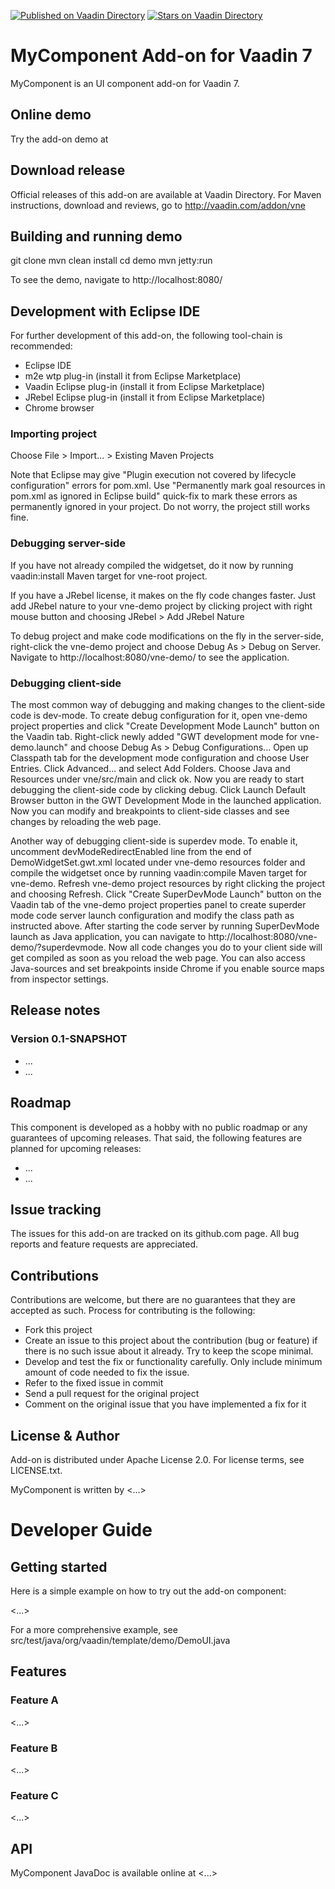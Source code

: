 [![Published on Vaadin  Directory](https://img.shields.io/badge/Vaadin%20Directory-published-00b4f0.svg)](https://vaadin.com/directory/component/preloader)
[![Stars on Vaadin Directory](https://img.shields.io/vaadin-directory/star/preloader.svg)](https://vaadin.com/directory/component/preloader)

# MyComponent Add-on for Vaadin 7

MyComponent is an UI component add-on for Vaadin 7.

## Online demo

Try the add-on demo at <url of the online demo>

## Download release

Official releases of this add-on are available at Vaadin Directory. For Maven instructions, download and reviews, go to http://vaadin.com/addon/vne

## Building and running demo

git clone <url of the MyComponent repository>
mvn clean install
cd demo
mvn jetty:run

To see the demo, navigate to http://localhost:8080/

## Development with Eclipse IDE

For further development of this add-on, the following tool-chain is recommended:
- Eclipse IDE
- m2e wtp plug-in (install it from Eclipse Marketplace)
- Vaadin Eclipse plug-in (install it from Eclipse Marketplace)
- JRebel Eclipse plug-in (install it from Eclipse Marketplace)
- Chrome browser

### Importing project

Choose File > Import... > Existing Maven Projects

Note that Eclipse may give "Plugin execution not covered by lifecycle configuration" errors for pom.xml. Use "Permanently mark goal resources in pom.xml as ignored in Eclipse build" quick-fix to mark these errors as permanently ignored in your project. Do not worry, the project still works fine. 

### Debugging server-side

If you have not already compiled the widgetset, do it now by running vaadin:install Maven target for vne-root project.

If you have a JRebel license, it makes on the fly code changes faster. Just add JRebel nature to your vne-demo project by clicking project with right mouse button and choosing JRebel > Add JRebel Nature

To debug project and make code modifications on the fly in the server-side, right-click the vne-demo project and choose Debug As > Debug on Server. Navigate to http://localhost:8080/vne-demo/ to see the application.

### Debugging client-side

The most common way of debugging and making changes to the client-side code is dev-mode. To create debug configuration for it, open vne-demo project properties and click "Create Development Mode Launch" button on the Vaadin tab. Right-click newly added "GWT development mode for vne-demo.launch" and choose Debug As > Debug Configurations... Open up Classpath tab for the development mode configuration and choose User Entries. Click Advanced... and select Add Folders. Choose Java and Resources under vne/src/main and click ok. Now you are ready to start debugging the client-side code by clicking debug. Click Launch Default Browser button in the GWT Development Mode in the launched application. Now you can modify and breakpoints to client-side classes and see changes by reloading the web page. 

Another way of debugging client-side is superdev mode. To enable it, uncomment devModeRedirectEnabled line from the end of DemoWidgetSet.gwt.xml located under vne-demo resources folder and compile the widgetset once by running vaadin:compile Maven target for vne-demo. Refresh vne-demo project resources by right clicking the project and choosing Refresh. Click "Create SuperDevMode Launch" button on the Vaadin tab of the vne-demo project properties panel to create superder mode code server launch configuration and modify the class path as instructed above. After starting the code server by running SuperDevMode launch as Java application, you can navigate to http://localhost:8080/vne-demo/?superdevmode. Now all code changes you do to your client side will get compiled as soon as you reload the web page. You can also access Java-sources and set breakpoints inside Chrome if you enable source maps from inspector settings. 

 
## Release notes

### Version 0.1-SNAPSHOT
- ...
- ...

## Roadmap

This component is developed as a hobby with no public roadmap or any guarantees of upcoming releases. That said, the following features are planned for upcoming releases:
- ...
- ...

## Issue tracking

The issues for this add-on are tracked on its github.com page. All bug reports and feature requests are appreciated. 

## Contributions

Contributions are welcome, but there are no guarantees that they are accepted as such. Process for contributing is the following:
- Fork this project
- Create an issue to this project about the contribution (bug or feature) if there is no such issue about it already. Try to keep the scope minimal.
- Develop and test the fix or functionality carefully. Only include minimum amount of code needed to fix the issue.
- Refer to the fixed issue in commit
- Send a pull request for the original project
- Comment on the original issue that you have implemented a fix for it

## License & Author

Add-on is distributed under Apache License 2.0. For license terms, see LICENSE.txt.

MyComponent is written by <...>

# Developer Guide

## Getting started

Here is a simple example on how to try out the add-on component:

<...>

For a more comprehensive example, see src/test/java/org/vaadin/template/demo/DemoUI.java

## Features

### Feature A

<...>

### Feature B

<...>

### Feature C

<...>

## API

MyComponent JavaDoc is available online at <...>
